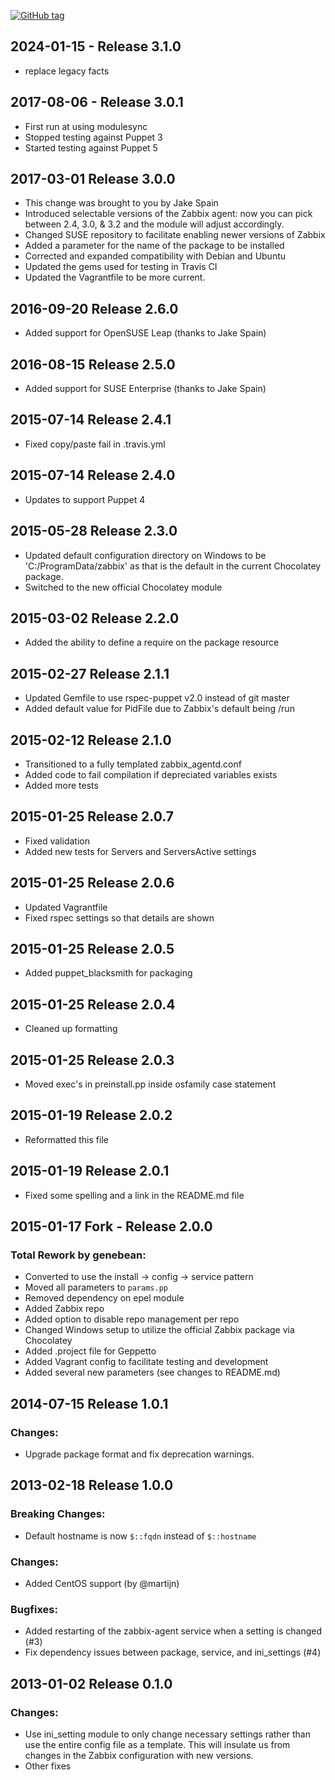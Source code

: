 [![GitHub tag][gh-tag-img]][gh-link]

## 2024-01-15 - Release 3.1.0
- replace legacy facts

## 2017-08-06 - Release 3.0.1  
- First run at using modulesync
- Stopped testing against Puppet 3
- Started testing against Puppet 5

## 2017-03-01 Release 3.0.0  
- This change was brought to you by Jake Spain
- Introduced selectable versions of the Zabbix agent: now you can pick between
  2.4, 3.0, & 3.2 and the module will adjust accordingly.
- Changed SUSE repository to facilitate enabling newer versions of Zabbix
- Added a parameter for the name of the package to be installed
- Corrected and expanded compatibility with Debian and Ubuntu
- Updated the gems used for testing in Travis CI
- Updated the Vagrantfile to be more current.

## 2016-09-20 Release 2.6.0  
- Added support for OpenSUSE Leap (thanks to Jake Spain)

## 2016-08-15 Release 2.5.0  
- Added support for SUSE Enterprise (thanks to Jake Spain)

## 2015-07-14 Release 2.4.1  
- Fixed copy/paste fail in .travis.yml

## 2015-07-14 Release 2.4.0  
- Updates to support Puppet 4

## 2015-05-28 Release 2.3.0  
- Updated default configuration directory on Windows to be 'C:/ProgramData/zabbix'
  as that is the default in the current Chocolatey package.
- Switched to the new official Chocolatey module

## 2015-03-02 Release 2.2.0  
- Added the ability to define a require on the package resource

## 2015-02-27 Release 2.1.1  
- Updated Gemfile to use rspec-puppet v2.0 instead of git master
- Added default value for PidFile due to Zabbix's default being /run

## 2015-02-12 Release 2.1.0  
- Transitioned to a fully templated zabbix_agentd.conf
- Added code to fail compilation if depreciated variables exists
- Added more tests

## 2015-01-25 Release 2.0.7  
- Fixed validation
- Added new tests for Servers and ServersActive settings

## 2015-01-25 Release 2.0.6  
- Updated Vagrantfile
- Fixed rspec settings so that details are shown

## 2015-01-25 Release 2.0.5  
- Added puppet_blacksmith for packaging

## 2015-01-25 Release 2.0.4  
- Cleaned up formatting

## 2015-01-25 Release 2.0.3  
- Moved exec's in preinstall.pp inside osfamily case statement

## 2015-01-19 Release 2.0.2  
- Reformatted this file

## 2015-01-19 Release 2.0.1  
- Fixed some spelling and a link in the README.md file

## 2015-01-17 Fork - Release 2.0.0  
### Total Rework by genebean:  
- Converted to use the install -> config -> service pattern
- Moved all parameters to `params.pp`
- Removed dependency on epel module
- Added Zabbix repo
- Added option to disable repo management per repo
- Changed Windows setup to utilize the official Zabbix package via Chocolatey
- Added .project file for Geppetto
- Added Vagrant config to facilitate testing and development
- Added several new parameters (see changes to README.md)

## 2014-07-15 Release 1.0.1  
### Changes:  
- Upgrade package format and fix deprecation warnings.

## 2013-02-18 Release 1.0.0  
### Breaking Changes:  
- Default hostname is now `$::fqdn` instead of `$::hostname`

### Changes:  
- Added CentOS support (by @martijn)

### Bugfixes:  
- Added restarting of the zabbix-agent service when a setting is changed (#3)
- Fix dependency issues between package, service, and ini_settings (#4)

## 2013-01-02 Release 0.1.0  
### Changes:  
- Use ini_setting module to only change necessary settings rather than use
the entire config file as a template. This will insulate us from changes in the
Zabbix configuration with new versions.
- Other fixes

[gh-tag-img]: https://img.shields.io/github/tag/genebean/genebean-zabbixagent.svg?label=newest%20tag
[gh-link]: https://github.com/genebean/genebean-zabbixagent
